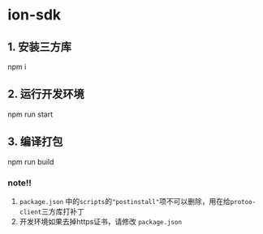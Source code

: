 # ion-sdk


## 1. 安装三方库
npm i

## 2. 运行开发环境
npm run start

## 3. 编译打包
npm run build

### note!!
1. `package.json` 中的`scripts`的`"postinstall"`项不可以删除，用在给`protoo-client`三方库打补丁
2. 开发环境如果去掉https证书，请修改 `package.json`
